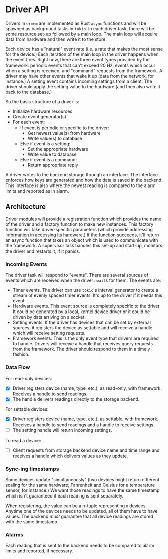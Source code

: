 # Driver API

Drivers in `drmem` are implemented as Rust `async` functions and will
be spawned as background tasks in `tokio`. In each driver task, there
will be some resource set-up followed by a main loop. The main loop
will acquire data from hardware and then write it to the store.

Each device has a "natural" event rate (i.e. a rate that makes the
most sense for the device.) Each iteration of the main loop in the
driver happens when the event fires. Right now, there are three event
types provided by the framework: periodic events that can't exceed 20
Hz, events which occur when a setting is received, and "command"
requests from the framework. A driver may have other events that wake
it up (data from the network, for instance.) A setting event contains
incoming settings from a client. The driver should apply the setting
value to the hardware (and then also write it back to the database.)

So the basic structure of a driver is:

- Initialize hardware resources
- Create event generator(s)
- For each event:
    - If event is periodic or specific to the driver:
        - Get newest value(s) from hardware
        - Write value(s) to database
    - Else if event is a setting:
        - Set the appropriate hardware
        - Write value to database
    - Else if event is a command:
        - Return appropriate reply

A driver writes to the backend storage through an interface. The
interface enforces how keys are generated and how the data is saved in
the backend. This interface is also where the newest reading is
compared to the alarm limits and reported as in alarm.

## Architecture

Driver modules will provide a registration function which provides the
name of the driver and a factory function to make new instances. This
factory function will take driver-specific parameters (which provide
addressing information in accessing its hardware.) If the function
succeeds, it'll return an async function that takes an object which is
used to communicate with the framework. A supervisor task handles this
set-up and start-up, monitors the driver and restarts it, if it
panics.

### Incoming Events

The driver task will respond to "events". There are several sources of
events which are received when the driver `await`s for them. The
events are:

- Timer events. The driver can use `tokio`'s interval generator to
  create a stream of evenly spaced timer events. It's up to the driver
  if it needs this event.
- Hardware events. This event source is completely specific to the
  driver. It could be generated by a local, kernel device driver or
  it could be driven by data arriving on a socket.
- Setting events. If the driver has devices that can be set by
  external sources, it registers the device as settable and will
  receive a handle which will receive setting requests.
- Framework events. This is the only event type that drivers are
  required to handle. Drivers will receive a handle that receives
  query requests from the framework. The driver should respond to them
  in a timely fashion.

### Data Flow

For read-only devices:

- [X] Driver registers device (name, type, etc.), as read-only, with
      framework. Receives a handle to send readings.
- [X] The handle delivers readings directly to the storage backend.

For settable devices:

- [X] Driver registers device (name, type, etc.), as settable, with
      framework. Receives a handle to send readings and a handle to
      receive settings.
- [ ] The setting handle will return incoming settings.

To read a device:

- [ ] Client requests from storage backend device name and time range
      and receives a handle which delivers values as they update.

### Sync-ing timestamps

Some devices update "simultaneously" (two devices might return
different scaling for the same hardware; Fahrenheit and Celsius for a
temperature sensor, for instance.) We want those readings to have the
same timestamp which isn't guaranteed if each reading is sent
separately.

When registering, the value can be a n-tuple representing `n`
devices. Anytime one of the devices needs to be updated, all of them
have to have values. The backend *must* guarantee that all device
readings are stored with the same timestamp.

### Alarms

Each reading that is sent to the backend needs to be compared to alarm
limits and reported, if necessary.

